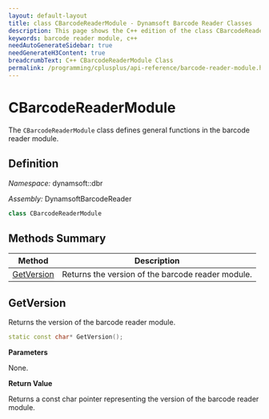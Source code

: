 ```yaml
---
layout: default-layout
title: class CBarcodeReaderModule - Dynamsoft Barcode Reader Classes
description: This page shows the C++ edition of the class CBarcodeReaderModule in Barcode Reader Module.
keywords: barcode reader module, c++
needAutoGenerateSidebar: true
needGenerateH3Content: true
breadcrumbText: C++ CBarcodeReaderModule Class
permalink: /programming/cplusplus/api-reference/barcode-reader-module.html
---
```


# CBarcodeReaderModule

The `CBarcodeReaderModule` class defines general functions in the barcode reader module.

## Definition

*Namespace:* dynamsoft::dbr

*Assembly:* DynamsoftBarcodeReader

```cpp
class CBarcodeReaderModule 
```

## Methods Summary

| Method                                                    | Description                                        |
| --------------------------------------------------------- | -------------------------------------------------- |
| [GetVersion](#getversion)                                     | Returns the version of the barcode reader module. |

## GetVersion

Returns the version of the barcode reader module.

```cpp
static const char* GetVersion();
```

**Parameters**

None.

**Return Value**

Returns a const char pointer representing the version of the barcode reader module.
